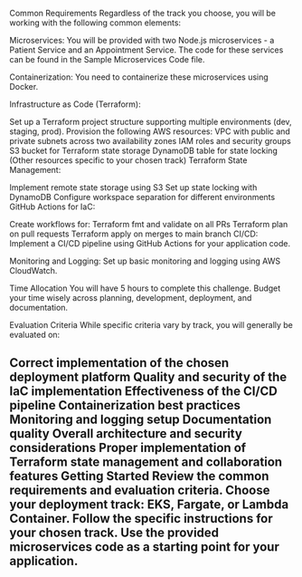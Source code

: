 Common Requirements Regardless of the track you choose, you will be working with the following common elements:

Microservices: You will be provided with two Node.js microservices - a Patient Service and an Appointment Service. The code for these services can be found in the Sample Microservices Code file.

Containerization: You need to containerize these microservices using Docker.

Infrastructure as Code (Terraform):

Set up a Terraform project structure supporting multiple environments (dev, staging, prod). Provision the following AWS resources: VPC with public and private subnets across two availability zones IAM roles and security groups S3 bucket for Terraform state storage DynamoDB table for state locking (Other resources specific to your chosen track) Terraform State Management:

Implement remote state storage using S3 Set up state locking with DynamoDB Configure workspace separation for different environments GitHub Actions for IaC:

Create workflows for: Terraform fmt and validate on all PRs Terraform plan on pull requests Terraform apply on merges to main branch CI/CD: Implement a CI/CD pipeline using GitHub Actions for your application code.

Monitoring and Logging: Set up basic monitoring and logging using AWS CloudWatch.

Time Allocation You will have 5 hours to complete this challenge. Budget your time wisely across planning, development, deployment, and documentation.

Evaluation Criteria While specific criteria vary by track, you will generally be evaluated on:

Correct implementation of the chosen deployment platform Quality and security of the IaC implementation Effectiveness of the CI/CD pipeline Containerization best practices Monitoring and logging setup Documentation quality Overall architecture and security considerations Proper implementation of Terraform state management and collaboration features Getting Started Review the common requirements and evaluation criteria. Choose your deployment track: EKS, Fargate, or Lambda Container. Follow the specific instructions for your chosen track. Use the provided microservices code as a starting point for your application.
-------------------------------------------------------------------------------------------